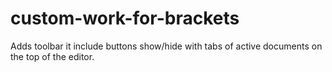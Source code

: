 # custom-work-for-brackets
Adds toolbar it include buttons show/hide with tabs of active documents on the top of the editor.
